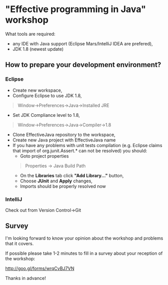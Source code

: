 # "Effective programming in Java" workshop

What tools are required:
* any IDE with Java support (Eclipse Mars/IntelliJ IDEA are prefered),
* JDK 1.8 (newest update)

## How to prepare your development environment?

### Eclipse

* Create new workspace,
* Configure Eclipse to use JDK 1.8,

> Window->Preferences->Java->Installed JRE

* Set JDK Compliance level to 1.8,

> Window->Preferences->Java->Compiler->1.8

* Clone EffectiveJava repository to the workspace,
* Create new Java project with EffectiveJava name
* If you have any problems with unit tests compilation (e.g. Eclipse claims that import of org.junit.Assert.* can not be resolved) you should:
	* Goto project properties
  > Properties -> Java Build Path
  * On the **Libraries** tab click **"Add Library..."** button,
  * Choose **JUnit** and **Apply** changes,
  * Imports should be properly resolved now

### IntelliJ

Check out from Version Control->Git

## Survey

I'm looking forward to know your opinion about the workshop and problems that it covers.

If possible please take 1-2 minutes to fill in a survey about your reception of the workshop:

http://goo.gl/forms/wrqCvBJ7VN

Thanks in advance!

